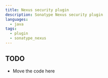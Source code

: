 ```yaml
---
title: Nexus security plugin
description: Sonatype Nexus security plugin
languages:
  - java
tags:
  - plugin
  - sonatype_nexus
---
```


## TODO

- Move the code here
